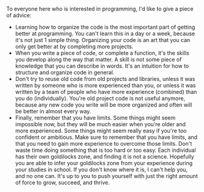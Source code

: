 To everyone here who is interested in programming, I'd like to give a piece of advice:
* Learning how to organize the code is the most important part of getting better at programming. You can't learn this in a day or a week, because it's not just 1 simple thing. Organizing your code is an art that you can only get better at by completing more projects.
* When you write a piece of code, or complete a function, it's the skills you develop along the way that matter. A skill is not some piece of knowledge that you can describe in words. It's an intuition for how to structure and organize code in general.
* Don't try to reuse old code from old projects and libraries, unless it was written by someone who is more experienced than you, or unless it was written by a team of people who have more experience (combined) than you do (individually). You're old project code is not useful anymore, because any new code you write will be more organized and often will be better in almost every way.
* Finally, remember that you have limits. Some things might seem impossible now, but they will be much easier when you're older and more experienced. Some things might seem really easy if you're too confident or ambitious. Make sure to remember that you have limits, and that you need to gain more experience to overcome those limits. Don't waste time doing something that is too hard or too easy. Each individual has their own goldilocks zone, and finding it is not a science. Hopefully you are able to infer your goldilocks zone from your experience during your studies in school. If you don't know where it is, I can't help you, and no one can. It's up to you to push yourself with just the right amount of force to grow, succeed, and thrive.

